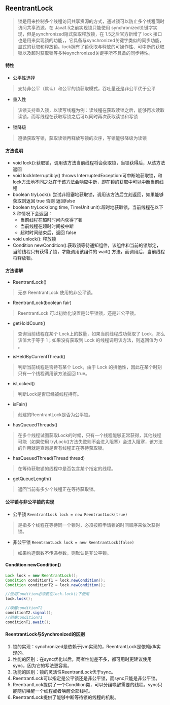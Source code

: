 ## ReentrantLock
> 锁是用来控制多个线程访问共享资源的方式，通过锁可以防止多个线程同时访问共享资源。在 Java1.5之前实现锁只能使用 synchronized关键字实现，但是synchronized隐式获取释放锁，在 1.5之后官方新增了 lock 接口也是用来实现锁的功能，，它具备与synchronized关键字类似的同步功能，显式的获取和释放锁。lock拥有了锁获取与释放的可操作性、可中断的获取锁以及超时获取锁等多种synchronized关键字所不具备的同步特性。

#### 特性
* 公平性选择
> 支持非公平（默认）和公平的锁获取模式，吞吐量还是非公平优于公平
* 重入性
> 该锁支持重入锁，以读写线程为例：读线程在获取读锁之后，能够再次读取读锁，而写线程在获取写锁之后可以同时再次获取读锁和写锁
* 锁降级
> 遵循获取写锁，获取读锁再释放写锁的次序，写锁能够降级为读锁

#### 方法说明
* void lock():获取锁，调用该方法当前线程将会获取锁，当锁获得后，从该方法返回
* void lockInterruptibly() throws InterruptedException:可中断地获取锁，和 lock方法地不同之处在于该方法会响应中断，即在锁的获取中可以中断当前线程
* boolean tryLock(): 尝试非阻塞地获取锁，调用该方法后立刻返回，如果能够获取则返回 true 否则 返回false
* boolean tryLock(long time, TimeUnit unit):超时地获取锁，当前线程在以下 3 种情况下会返回：
    * 当前线程在超时时间内获得了锁
    * 当前线程在超时时间被中断
    * 超时时间结束后，返回 false
* void unlock(): 释放锁
* Condition newCondition():获取锁等待通知组件，该组件和当前的锁绑定，当前线程只有获得了锁，才能调用该组件的 wait() 方法，而调用后，当前线程将释放锁。

#### 方法讲解
* ReentrantLock() 
> 无参 ReentrantLock 使用的非公平锁。
* ReentrantLock(boolean fair)
> ReentrantLock 可以初始化设置是公平锁锁，还是非公平锁。
* getHoldCount()
> 查询当前线程在某个 Lock上的数量，如果当前线程成功获取了 Lock，那么该值大于等于 1；如果没有获取到 Lock 的线程调用该方法，则返回值为 0 。
* isHeldByCurrentThread()
> 判断当前线程是否持有某个 Lock，由于 Lock 的排他性，因此在某个时刻只有一个线程调用该方法返回 true。
* isLocked()
> 判断Lock是否已经被线程持有。
* isFair()
> 创建的ReentrantLock是否为公平锁。
* hasQueuedThreads()
> 在多个线程试图获取Lock的时候，只有一个线程能够正常获得，其他线程可能（如果使用 tryLock()方法失败则不会进入阻塞）会进入阻塞，该方法的作用就是查询是否有线程正在等待获取锁。
* hasQueuedThread(Thread thread)
> 在等待获取锁的线程中是否包含某个指定的线程。
* getQueueLength()
> 返回当前有多少个线程正在等待获取锁。

#### 公平锁与非公平锁的实现
* 公平锁 `ReentrantLock lock = new ReentrantLock(true)`
> 是指多个线程在等待同一个锁时，必须按照申请锁的时间顺序来依次获得锁。
* 非公平锁 `ReentrantLock lock = new ReentrantLock(false)`
> 如果构造函数不传递参数，则默认是非公平锁。

#### Condition newCondition()
```java
Lock lock = new ReentrantLock();
Condition conditionT1 = lock.newCondition();
Condition conditionT2 = lock.newCondition();

//使用Condition必须要在lock.lock()下使用
lock.lock();

//唤醒conditionT2
conditionT2.signal();
//阻塞conditionT1
conditionT1.await();
```

#### ReentrantLock与Synchronized的区别
1. 锁的实现：synchronized是依赖于jvm实现的，ReentrantLock是依赖jdk实现的。
2. 性能的区别：在sync优化以后，两者性能差不多，都可用时更建议使用sync，因为它的写法更容易。
3. 功能的区别：锁的灵活性ReentrantLock优于sync。
4. ReentrantLock可以指定是公平锁还是非公平锁，而sync只能是非公平锁。
5. ReentrantLock提供了一个Condition类，可以分组唤醒需要的线程。sync只能随机唤醒一个线程或者唤醒全部线程。
6. ReentrantLock提供了能够中断等待锁的线程的机制。

